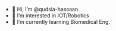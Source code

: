 - 👋 Hi, I’m @qudsia-hassaan
- 👀 I’m interested in IOT/Robotics
- 🌱 I’m currently learning Biomedical Eng.

